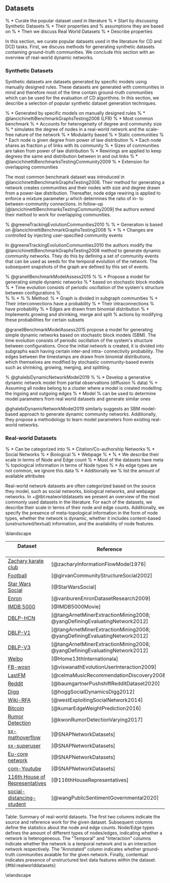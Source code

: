 ## Datasets

% * Curate the popular dataset used in literature % * Start by discussing Synthetic Datasets % * Their properties and
%   assumptions they are based on % * Then we discuss Real World Datasets % * Describe properties

In this section, we curate popular datasets used in the literature for CD and DCD tasks. First, we discuss methods for
generating synthetic datasets containing ground-truth communities. We conclude this section with an overview of
real-world dynamic networks.

### Synthetic Datasets

Synthetic datasets are datasets generated by specific models using manually designed rules. These datasets are generated
with communities in mind and therefore most of the time contain ground-truth communities which can be used for the
evaluation of CD algorithms. In this section, we describe a selection of popular synthetic dataset generation
techniques.



% * Generated by specific models on manually designed rules 
% * @lancichinettiBenchmarkGraphsTesting2008 (LFR)
%   * Most common benchmark 
%   * Accounts for heterogeneity of degree and community size 
%   * simulates the degree of nodes in a real-world network and the scale-free nature of the network 
%   * Modularity based 
%   * Static communities 
%   * Each node is given degree from power of law distribution 
%   * Each node shares as fraction $\mu$ of links with its community 
%   * Sizes of communities are taken from power of law distribution 
%   * Rewirings are applied to keep degrees the same and distribution between in and out links 
% * @lancichinettiBenchmarksTestingCommunity2009 
%   * Extension for overlapping communities

The most common benchmark dataset was introduced in @lancichinettiBenchmarkGraphsTesting2008. Their method for
generating a network creates communities and their nodes with size and degree drawn from a power-law distribution.
Thereafter, node edge rewiring is applied to enforce a mixture parameter $\mu$ which determines the ratio of in- to
between-community connections. In follow-up [@lancichinettiBenchmarksTestingCommunity2009] the authors extend their
method to work for overlapping communities.



% @greeneTrackingEvolutionCommunities2010 
% 
% * Generation is based on @lancichinettiBenchmarkGraphsTesting2008 
% * 
% * Changes are controlled by injecting user-specified community events

In @greeneTrackingEvolutionCommunities2010 the authors modify the @lancichinettiBenchmarkGraphsTesting2008 method to
generate dynamic community networks. They do this by defining a set of community events that can be used as seeds for
the temporal evolution of the network. The subsequent snapshots of the graph are defined by this set of events.



% @granellBenchmarkModelAssess2015
% 
% * Propose a model for generating simple dynamic networks 
% * based on stochastic block models 
% * Time evolution consists of periodic oscillation of the system's structure between configurations
%   
%   % *
%   % Method:
% * Graph is divided in subgraph communities 
% * Their interconnections have a probability 
% * Their intraconnections
%   have probability 
% * Edges are drawn from binomial distribution 
% * Implements growing and shrinking, merge and split
%   actions by modifying these probabilities for certain subsets



@granellBenchmarkModelAssess2015 propose a model for generating simple dynamic networks based on stochastic block
models (SBM). The time evolution consists of periodic oscillation of the system's structure between configurations. Once
the initial network is created, it is divided into subgraphs each having certain inter-and intra- connectivity
probability. The edges between the timestamps are drawn from binomial distributions, which themselves are modified by
stochastic community-based events such as shrinking, growing, merging, and splitting.

% @ghalebiDynamicNetworkModel2019 
% 
% * Develop a generative dynamic network model from partial observations (diffusion
%   data)
% * Assuming all nodes belong to a cluster where a model is created modelling the ingoing and outgoing edges % * Model
%   can be used to determine model parameters from real world datasets and generate similar ones



@ghalebiDynamicNetworkModel2019 similarly suggests an SBM model-based approach to generate dynamic community networks.
Additionally, they propose a methodology to learn model parameters from existing real-world networks.

### Real-world Datasets

% * Can be categorized into 
% * Citation/Co-authorship Networks 
% * Social Networks 
% * Biological 
% * Webpage 
% * 
% * We describe their scale in terms of Node and Edge count 
% * Most of the datasets have meta
%   topological information in terms of Node types 
% * As edge types are not common, we ignore this data 
% * Additionally we
%   list the amount of available attributes

Real-world network datasets are often categorized based on the source they model, such as social networks, biological
networks, and webpage networks. In +@tbl:realworlddatasets we present an overview of the most commonly used datasets in
the literature. For each of the datasets, we describe their scale in terms of their node and edge counts. Additionally,
we specify the presence of meta-topological information in the form of node types, whether the network is dynamic,
whether it includes content-based (unstructured/textual) information, and the availability of node features.



\blandscape

| Dataset &nbsp;&nbsp;&nbsp;&nbsp;&nbsp;&nbsp;&nbsp;&nbsp;&nbsp;&nbsp;&nbsp;&nbsp;&nbsp;&nbsp;&nbsp;&nbsp;&nbsp;&nbsp;&nbsp;&nbsp;  | Reference                                                                 | Nodes&nbsp;&nbsp;&nbsp;&nbsp;  | Edges&nbsp;&nbsp;&nbsp;&nbsp;  | Node/Edge Types&nbsp;&nbsp;&nbsp;&nbsp;&nbsp;&nbsp;&nbsp;&nbsp;&nbsp;&nbsp;  | Temporal &nbsp;&nbsp;&nbsp;&nbsp;&nbsp;  | Interaction &nbsp;&nbsp;&nbsp;&nbsp;  | Annotated &nbsp;&nbsp;&nbsp;&nbsp;  | Contentual &nbsp;&nbsp;&nbsp;&nbsp;  |
|-----------------------------------------------------------------------------------------------------------------------------------| ------------------------------------------------------------------------- |--------------------------------|--------------------------------|------------------------------------------------------------------------------|------------------------------------------|---------------------------------------|-------------------------------------|--------------------------------------|
| [Zachary karate club](http://konect.cc/networks/ucidata-zachary/)                                                                 | [@zacharyInformationFlowModel1976]                                        | 34                             | 78                             | 1/1                                                                          | N                                        | N                                     | Y                                   | Y                                    |
| [Football](https://networkrepository.com/misc-football.php)                                                                       | [@girvanCommunityStructureSocial2002]                                     | 115                            | 613                            | 1/1                                                                          | N                                        | N                                     | N                                   | N                                    |
| [Star Wars Social](https://www.kaggle.com/ruchi798/star-wars)                                                                     | [@StarWarsSocial]                                                         | 113                            | 1599                           | 1/2                                                                          | Y                                        | Y                                     | N                                   | N                                    |
| [Enron](https://www.kaggle.com/wcukierski/enron-email-dataset/)                                                                   | [@vanburenEnronDatasetResearch2009]                                       | 605K                           | 4.1M                           | 2/3                                                                          | Y                                        | Y                                     | Y                                   | Y                                    |
| [IMDB 5000](https://www.kaggle.com/carolzhangdc/imdb-5000-movie-dataset)                                                          | [@IMDB5000Movie]                                                          | 16K                            | 52K                            | 4/4                                                                          | Y                                        | N                                     | N                                   | N                                    |
| [DBLP-HCN](https://data.mendeley.com/datasets/t4xmpbrr6v/1)                                                                       | [@tangArnetMinerExtractionMining2008; @yangDefiningEvaluatingNetwork2012] | 11K                            | 16K                            | 3/2                                                                          | Y                                        | N                                     | N                                   | Y                                    |
| [DBLP-V1](https://www.aminer.org/citation)                                                                                        | [@tangArnetMinerExtractionMining2008; @yangDefiningEvaluatingNetwork2012] | 1.2M                           | 2.4M                           | 3/3                                                                          | Y                                        | N                                     | N                                   | Y                                    |
| [DBLP-V3](https://www.aminer.org/citation)                                                                                        | [@tangArnetMinerExtractionMining2008; @yangDefiningEvaluatingNetwork2012] | 2.7M                           | 8.2M                           | 3/3                                                                          | Y                                        | N                                     | N                                   | Y                                    |
| [Weibo](http://www.wise2012.cs.ucy.ac.cy/challenge.html)                                                                          | [@Home13thInternationala]                                                 | 8.3M                           | 49M                            | 2/3                                                                          | Y                                        | Y                                     | N                                   | N                                    |
| [FB-wosn](http://socialnetworks.mpi-sws.org/datasets.html)                                                                        | [@viswanathEvolutionUserInteraction2009]                                  | 64K                            | 1.3M                           | 2/2                                                                          | Y                                        | Y                                     | N                                   | N                                    |
| [LastFM](http://ocelma.net/MusicRecommendationDataset/lastfm-1K.html)                                                             | [@celmaMusicRecommendationDiscovery2008]                                  | 272K                           | 350K                           | 3/3                                                                          | Y                                        | Y                                     | Y                                   | N                                    |
| [Reddit](https://zenodo.org/record/3608135)                                                                                       | [@baumgartnerPushshiftRedditDataset2020]                                  | 61M                            | 1.2B                           | 4/1                                                                          | Y                                        | Y                                     | Y                                   | N                                    |
| [Digg](https://www.isi.edu/~lerman/downloads/digg2009.html)                                                                       | [@hoggSocialDynamicsDigg2012]                                             | 142K                           | 3.7M                           | 3/2                                                                          | Y                                        | Y                                     | N                                   | N                                    |
| [Wiki-RFA](https://snap.stanford.edu/data/wiki-RfA.html)                                                                          | [@westExploitingSocialNetwork2014]                                        | 10K                            | 159K                           | 1/1                                                                          | Y                                        | Y                                     | Y                                   | N                                    |
| [Bitcoin](https://snap.stanford.edu/data/soc-sign-bitcoin-otc.html)                                                               | [@kumarEdgeWeightPrediction2016]                                          | 5K                             | 35K                            | 1/1                                                                          | Y                                        | Y                                     | N                                   | N                                    |
| [Rumor Detection](https://journals.plos.org/plosone/article?id=10.1371/journal.pone.0168344)                                      | [@kwonRumorDetectionVarying2017]                                          | 54M                            | 1.9B                           | 2/2                                                                          | Y                                        | Y                                     | N                                   | N                                    |
| [sx-mathoverflow](https://snap.stanford.edu/data/sx-mathoverflow.html)                                                            | [@SNAPNetworkDatasets]                                                    | 24K                            | 506K                           | 1/3                                                                          | Y                                        | Y                                     | N                                   | N                                    |
| [sx-superuser](https://snap.stanford.edu/data/sx-superuser.html)                                                                  | [@SNAPNetworkDatasets]                                                    | 194K                           | 1.4M                           | 1/3                                                                          | Y                                        | Y                                     | N                                   | N                                    |
| [Eu-core network](https://snap.stanford.edu/data/email-Eu-core.html)                                                              | [@SNAPNetworkDatasets]                                                    | 1005                           | 25K                            | 1/1                                                                          | N                                        | Y                                     | Y                                   | Y                                    |
| [com-Youtube](https://snap.stanford.edu/data/com-Youtube.html)                                                                    | [@SNAPNetworkDatasets]                                                    | 1.1M                           | 298K                           | 1/1                                                                          | N                                        | N                                     | Y                                   | Y                                    |
| [116th House of Representatives](https://www.kaggle.com/aavigan/house-of-representatives-congress-116)                            | [@116thHouseRepresentatives]                                              | 6249                           | 12K                            | 3/4                                                                          | N                                        | N                                     | Y                                   | N                                    |
| [social-distancing-student]()                                                                                                     | [@wangPublicSentimentGovernmental2020]                                    | 93K                            | 3.7M                           | 3/7                                                                          | Y                                        | N                                     | N                                   | N                                    |

Table: Summary of real-world datasets. The first two columns indicate the source and reference work for the given dataset.
Subsequent columns define the statistics about the node and edge counts. Node/Edge types defines the amount of different
types of nodes/edges, indicating whether a network is heterogeneous. The "Temporal" and "Interaction" columns indicate 
whether the network is a temporal network and is an interaction network respectively. The "Annotated" column indicates 
whether ground-truth communities avaiable for the given network. Finally, contentual indicates presence of unstructured 
text data features within the dataset. {#tbl:realworlddatasets}


\elandscape

